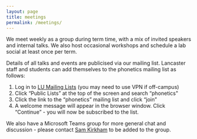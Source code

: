 ```yaml
---
layout: page
title: meetings
permalink: /meetings/
---
```


We meet weekly as a group during term time, with a mix of invited speakers and internal talks. We also host occasional workshops and schedule a lab social at least once per term.

Details of all talks and events are publicised via our mailing list. Lancaster staff and students can add themselves to the phonetics mailing list as follows:

1. Log in to [LU Mailing Lists](http://lists.lancs.ac.uk) (you may need to use VPN if off-campus)
2. Click “Public Lists” at the top of the screen and search “phonetics"
3. Click the link to the “phonetics” mailing list and click “join”
4. A welcome message will appear in the browser window. Click “Continue” - you will now be subscribed to the list.

We also have a Microsoft Teams group for more general chat and discussion - please contact [Sam Kirkham](mailto:s.kirkham@lancaster.ac.uk) to be added to the group.
